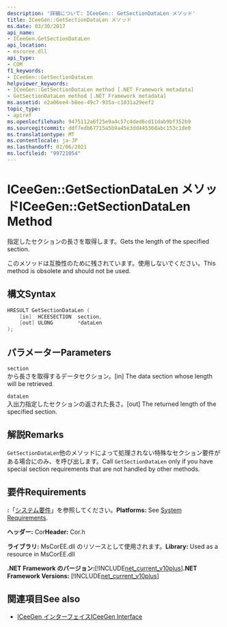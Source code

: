```yaml
---
description: '詳細について: ICeeGen:: GetSectionDataLen メソッド'
title: ICeeGen::GetSectionDataLen メソッド
ms.date: 03/30/2017
api_name:
- ICeeGen.GetSectionDataLen
api_location:
- mscoree.dll
api_type:
- COM
f1_keywords:
- ICeeGen::GetSectionDataLen
helpviewer_keywords:
- ICeeGen::GetSectionDataLen method [.NET Framework metadata]
- GetSectionDataLen method [.NET Framework metadata]
ms.assetid: e2a06ee4-b8ee-49c7-935a-c1031a29eef2
topic_type:
- apiref
ms.openlocfilehash: 9475112a6f25e9a4c57c4ded6cd11dab9bf352b9
ms.sourcegitcommit: ddf7edb67715a5b9a45e3dd44536dabc153c1de0
ms.translationtype: MT
ms.contentlocale: ja-JP
ms.lasthandoff: 02/06/2021
ms.locfileid: "99721054"
---
```

# <a name="iceegengetsectiondatalen-method"></a><span data-ttu-id="9118b-103">ICeeGen::GetSectionDataLen メソッド</span><span class="sxs-lookup"><span data-stu-id="9118b-103">ICeeGen::GetSectionDataLen Method</span></span>

<span data-ttu-id="9118b-104">指定したセクションの長さを取得します。</span><span class="sxs-lookup"><span data-stu-id="9118b-104">Gets the length of the specified section.</span></span>  
  
 <span data-ttu-id="9118b-105">このメソッドは互換性のために残されています。使用しないでください。</span><span class="sxs-lookup"><span data-stu-id="9118b-105">This method is obsolete and should not be used.</span></span>  
  
## <a name="syntax"></a><span data-ttu-id="9118b-106">構文</span><span class="sxs-lookup"><span data-stu-id="9118b-106">Syntax</span></span>  
  
```cpp  
HRESULT GetSectionDataLen (  
    [in]  HCEESECTION  section,  
    [out] ULONG        *dataLen  
);  
```  
  
## <a name="parameters"></a><span data-ttu-id="9118b-107">パラメーター</span><span class="sxs-lookup"><span data-stu-id="9118b-107">Parameters</span></span>  

 `section`  
 <span data-ttu-id="9118b-108">から長さを取得するデータセクション。</span><span class="sxs-lookup"><span data-stu-id="9118b-108">[in] The data section whose length will be retrieved.</span></span>  
  
 `dataLen`  
 <span data-ttu-id="9118b-109">入出力指定したセクションの返された長さ。</span><span class="sxs-lookup"><span data-stu-id="9118b-109">[out] The returned length of the specified section.</span></span>  
  
## <a name="remarks"></a><span data-ttu-id="9118b-110">解説</span><span class="sxs-lookup"><span data-stu-id="9118b-110">Remarks</span></span>  

 <span data-ttu-id="9118b-111">`GetSectionDataLen`他のメソッドによって処理されない特殊なセクション要件がある場合にのみ、を呼び出します。</span><span class="sxs-lookup"><span data-stu-id="9118b-111">Call `GetSectionDataLen` only if you have special section requirements that are not handled by other methods.</span></span>  
  
## <a name="requirements"></a><span data-ttu-id="9118b-112">要件</span><span class="sxs-lookup"><span data-stu-id="9118b-112">Requirements</span></span>  

 <span data-ttu-id="9118b-113">**:**「[システム要件](../../get-started/system-requirements.md)」を参照してください。</span><span class="sxs-lookup"><span data-stu-id="9118b-113">**Platforms:** See [System Requirements](../../get-started/system-requirements.md).</span></span>  
  
 <span data-ttu-id="9118b-114">**ヘッダー:** Cor</span><span class="sxs-lookup"><span data-stu-id="9118b-114">**Header:** Cor.h</span></span>  
  
 <span data-ttu-id="9118b-115">**ライブラリ:** MsCorEE.dll のリソースとして使用されます。</span><span class="sxs-lookup"><span data-stu-id="9118b-115">**Library:** Used as a resource in MsCorEE.dll</span></span>  
  
 <span data-ttu-id="9118b-116">**.NET Framework のバージョン:**[!INCLUDE[net_current_v10plus](../../../../includes/net-current-v10plus-md.md)]</span><span class="sxs-lookup"><span data-stu-id="9118b-116">**.NET Framework Versions:** [!INCLUDE[net_current_v10plus](../../../../includes/net-current-v10plus-md.md)]</span></span>  
  
## <a name="see-also"></a><span data-ttu-id="9118b-117">関連項目</span><span class="sxs-lookup"><span data-stu-id="9118b-117">See also</span></span>

- [<span data-ttu-id="9118b-118">ICeeGen インターフェイス</span><span class="sxs-lookup"><span data-stu-id="9118b-118">ICeeGen Interface</span></span>](iceegen-interface.md)
